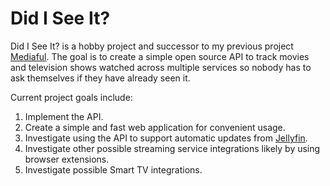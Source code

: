 # Did I See It?
Did I See It? is a hobby project and successor to my previous project [Mediaful](https://github.com/cr4shed/Mediaful). The goal is to create a simple open source API to track movies and television shows watched across multiple services so nobody has to ask themselves if they have already seen it.

Current project goals include:
1. Implement the API.
2. Create a simple and fast web application for convenient usage.
3. Investigate using the API to support automatic updates from [Jellyfin](https://github.com/jellyfin).
4. Investigate other possible streaming service integrations likely by using browser extensions.
5. Investigate possible Smart TV integrations.
